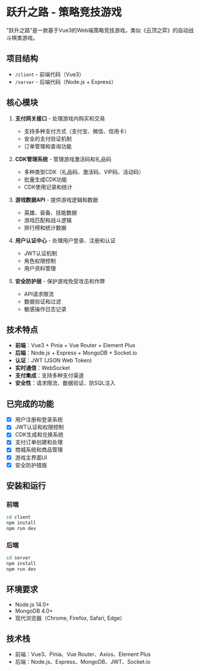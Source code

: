 # 跃升之路 - 策略竞技游戏

"跃升之路"是一款基于Vue3的Web端策略竞技游戏，类似《云顶之弈》的自动战斗棋类游戏。

## 项目结构

- `/client` - 前端代码（Vue3）
- `/server` - 后端代码（Node.js + Express）

## 核心模块

1. **支付网关接口** - 处理游戏内购买和交易
   - 支持多种支付方式（支付宝、微信、信用卡）
   - 安全的支付验证机制
   - 订单管理和查询功能

2. **CDK管理系统** - 管理游戏激活码和礼品码
   - 多种类型CDK（礼品码、激活码、VIP码、活动码）
   - 批量生成CDK功能
   - CDK使用记录和统计

3. **游戏数据API** - 提供游戏逻辑和数据
   - 英雄、装备、技能数据
   - 游戏匹配和战斗逻辑
   - 排行榜和统计数据

4. **用户认证中心** - 处理用户登录、注册和认证
   - JWT认证机制
   - 角色权限控制
   - 用户资料管理

5. **安全防护层** - 保护游戏免受攻击和作弊
   - API请求限流
   - 数据验证和过滤
   - 敏感操作日志记录

## 技术特点

- **前端**：Vue3 + Pinia + Vue Router + Element Plus
- **后端**：Node.js + Express + MongoDB + Socket.io
- **认证**：JWT (JSON Web Token)
- **实时通信**：WebSocket
- **支付集成**：支持多种支付渠道
- **安全性**：请求限流、数据验证、防SQL注入

## 已完成的功能

- [x] 用户注册和登录系统
- [x] JWT认证和权限控制
- [x] CDK生成和兑换系统
- [x] 支付订单创建和处理
- [x] 商城系统和商品管理
- [x] 游戏主界面UI
- [x] 安全防护措施

## 安装和运行

### 前端

```bash
cd client
npm install
npm run dev
```

### 后端

```bash
cd server
npm install
npm run dev
```

## 环境要求

- Node.js 14.0+
- MongoDB 4.0+
- 现代浏览器（Chrome, Firefox, Safari, Edge）

## 技术栈

- 前端：Vue3、Pinia、Vue Router、Axios、Element Plus
- 后端：Node.js、Express、MongoDB、JWT、Socket.io 